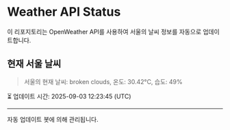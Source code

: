 
# Weather API Status

이 리포지토리는 OpenWeather API를 사용하여 서울의 날씨 정보를 자동으로 업데이트합니다.

## 현재 서울 날씨
> 서울의 현재 날씨: broken clouds, 온도: 30.42°C, 습도: 49%

⏳ 업데이트 시간: 2025-09-03 12:23:45 (UTC)

---
자동 업데이트 봇에 의해 관리됩니다.
